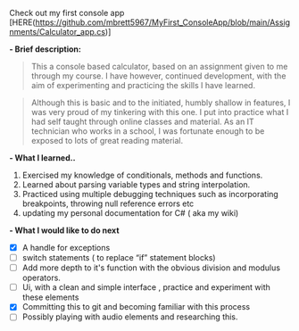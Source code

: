 Check out my first console app [HERE(https://github.com/mbrett5967/MyFirst_ConsoleApp/blob/main/Assignments/Calculator_app.cs)]


**-  Brief description:**
> This a console based calculator, based on an assignment given to me through my course. I have however, continued development,
 with the aim of experimenting and practicing the skills I have learned.

 
> Although this is basic and to the initiated, humbly shallow in features, I was very proud of my tinkering with this one.
I put into practice what I had self taught through online classes and material. As an IT technician who works in a school,
I was fortunate enough to be exposed to lots of great reading material.


**- What I learned..**
1. Exercised my knowledge of conditionals, methods and functions.
2. Learned about parsing variable types and string interpolation.
3. Practiced using multiple debugging techniques such as incorporating breakpoints, throwing null reference errors etc
4. updating my personal documentation for C# ( aka my wiki)
   

**- What I would like to do next**
* [x] A handle for exceptions 
* [ ] switch statements ( to replace “if” statement blocks) 
* [ ] Add more depth to it's function with the obvious division and modulus operators.
* [ ] Ui, with a clean and simple interface , practice and experiment with these elements
* [x] Committing this to git and becoming familiar with this process
* [ ] Possibly playing with audio elements and researching this.
